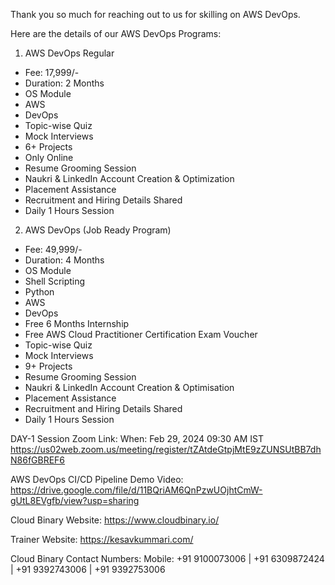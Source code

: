 
Thank you so much for reaching out to us for skilling on AWS DevOps.

Here are the details of our AWS DevOps Programs:

1. AWS DevOps Regular
- Fee: 17,999/-
- Duration: 2 Months
- OS Module
- AWS
- DevOps 
- Topic-wise Quiz
- Mock Interviews
- 6+ Projects
- Only Online
- Resume Grooming Session
- Naukri & LinkedIn Account Creation & Optimization
- Placement Assistance
- Recruitment and Hiring Details Shared
- Daily 1 Hours Session


2. AWS DevOps (Job Ready Program)
- Fee: 49,999/-
- Duration: 4 Months
- OS Module
- Shell Scripting
- Python
- AWS
- DevOps 
- Free 6 Months Internship
- Free AWS Cloud Practitioner Certification Exam Voucher
- Topic-wise Quiz
- Mock Interviews
- 9+ Projects
- Resume Grooming Session
- Naukri & LinkedIn Account Creation & Optimisation
- Placement Assistance
- Recruitment and Hiring Details Shared
- Daily 1 Hours Session

DAY-1 Session Zoom Link: When: Feb 29, 2024 09:30 AM IST 
https://us02web.zoom.us/meeting/register/tZAtdeGtpjMtE9zZUNSUtBB7dhN86fGBREF6 

AWS DevOps CI/CD Pipeline Demo Video:
https://drive.google.com/file/d/11BQriAM6QnPzwUOjhtCmW-gUtL8EVgfb/view?usp=sharing

Cloud Binary Website:
https://www.cloudbinary.io/

Trainer Website:
https://kesavkummari.com/

Cloud Binary Contact Numbers:
Mobile: +91 9100073006 | +91 6309872424 | +91 9392743006 | +91 9392753006
